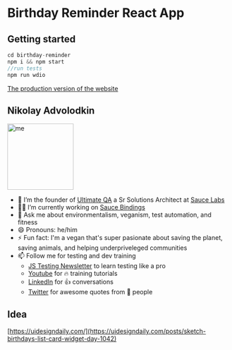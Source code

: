 # Birthday Reminder React App

## Getting started

```js
cd birthday-reminder
npm i && npm start
//run tests
npm run wdio
```

[The production version of the website](https://laughing-feynman-11feb4.netlify.app/)

## Nikolay Advolodkin

<img src="./public/me-and-mia.jpg" alt="me" width="150"/>

- 🔭 I’m the founder of [Ultimate QA](https://ultimateqa.com/) a Sr Solutions Architect at [Sauce Labs](https://saucelabs.com/)
- 👨‍💻 I’m currently working on [Sauce Bindings](https://github.com/saucelabs/sauce_bindings)
- 💬 Ask me about environmentalism, veganism, test automation, and fitness
- 😄 Pronouns: he/him
- ⚡ Fun fact: I'm a vegan that's super pasionate about saving the planet, saving animals, and helping underpriveleged communities
- 📫 Follow me for testing and dev training
  - [JS Testing Newsletter](https://ultimateqa.ck.page/js-testing-tips) to learn testing like a pro
  - [Youtube](https://youtube.com/ultimateqa) for 🔥 training tutorials
  - [LinkedIn](https://www.linkedin.com/in/nikolayadvolodkin/) for 👍 conversations
  - [Twitter](https://twitter.com/Nikolay_A00) for awesome quotes from 🧠 people

## Idea

[https://uidesigndaily.com/](https://uidesigndaily.com/posts/sketch-birthdays-list-card-widget-day-1042)
